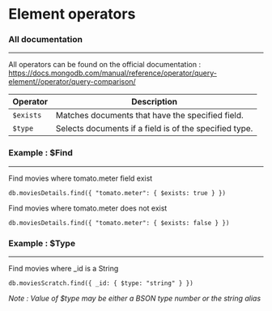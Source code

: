 # Element operators

### All documentation
---

All operators can be found on the official documentation : https://docs.mongodb.com/manual/reference/operator/query-element//operator/query-comparison/

| Operator  | Description                                            |
|-----------|--------------------------------------------------------|
| `$exists` | Matches documents that have the specified field.       |
| `$type`   | Selects documents if a field is of the specified type. |

### Example : $Find
---
Find movies  where tomato.meter field exist
	
	db.moviesDetails.find({ "tomato.meter": { $exists: true } })

Find movies where tomato.meter does not exist

	db.moviesDetails.find({ "tomato.meter": { $exists: false } })

### Example : $Type
---
Find movies where _id is a String

	db.moviesScratch.find({ _id: { $type: "string" } })

*Note : Value of $type may be either a BSON type number or the string alias*


